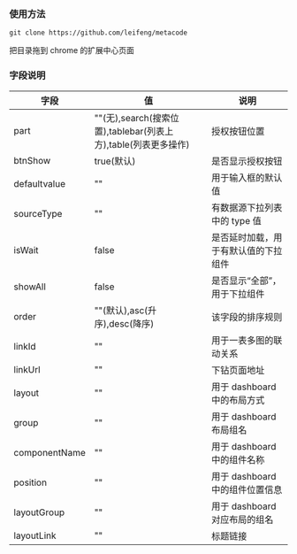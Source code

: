 ### 使用方法

```
git clone https://github.com/leifeng/metacode
```

把目录拖到 chrome 的扩展中心页面

### 字段说明

| 字段          | 值                                                             | 说明                                 |
| ------------- | -------------------------------------------------------------- | ------------------------------------ |
| part          | ""(无),search(搜索位置),tablebar(列表上方),table(列表更多操作) | 授权按钮位置                         |
| btnShow       | true(默认)                                                     | 是否显示授权按钮                     |
| defaultvalue  | ""                                                             | 用于输入框的默认值                   |
| sourceType    | ""                                                             | 有数据源下拉列表中的 type 值         |
| isWait        | false                                                          | 是否延时加载，用于有默认值的下拉组件 |
| showAll       | false                                                          | 是否显示“全部”，用于下拉组件         |
| order         | ""(默认),asc(升序),desc(降序)                                  | 该字段的排序规则                     |
| linkId        | ""                                                             | 用于一表多图的联动关系               |
| linkUrl       | ""                                                             | 下钻页面地址                         |
| layout        | ""                                                             | 用于 dashboard 中的布局方式          |
| group         | ""                                                             | 用于 dashboard 布局组名              |
| componentName | ""                                                             | 用于 dashboard 中的组件名称          |
| position      | ""                                                             | 用于 dashboard 中的组件位置信息      |
| layoutGroup   | ""                                                             | 用于 dashboard 对应布局的组名        |
| layoutLink    | ""                                                             | 标题链接                             |

